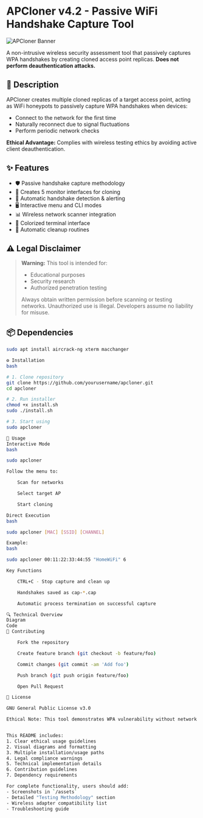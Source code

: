 # APCloner v4.2 - Passive WiFi Handshake Capture Tool

![APCloner Banner](assets/banner.png)

A non-intrusive wireless security assessment tool that passively captures WPA handshakes by creating cloned access point replicas. **Does not perform deauthentication attacks.**

## 📖 Description

APCloner creates multiple cloned replicas of a target access point, acting as WiFi honeypots to passively capture WPA handshakes when devices:
- Connect to the network for the first time
- Naturally reconnect due to signal fluctuations
- Perform periodic network checks

**Ethical Advantage:** Complies with wireless testing ethics by avoiding active client deauthentication.

## ✨ Features

- 🛡️ Passive handshake capture methodology
- 📶 Creates 5 monitor interfaces for cloning
- 🎯 Automatic handshake detection & alerting
- 🖥️ Interactive menu and CLI modes
- 📊 Wireless network scanner integration
- 🎨 Colorized terminal interface
- 🔄 Automatic cleanup routines

## ⚠️ Legal Disclaimer

> **Warning:** This tool is intended for:
> - Educational purposes
> - Security research
> - Authorized penetration testing  
>
> Always obtain written permission before scanning or testing networks. Unauthorized use is illegal. Developers assume no liability for misuse.

## 📦 Dependencies

```bash
sudo apt install aircrack-ng xterm macchanger

⚙️ Installation
bash

# 1. Clone repository
git clone https://github.com/yourusername/apcloner.git
cd apcloner

# 2. Run installer
chmod +x install.sh
sudo ./install.sh

# 3. Start using
sudo apcloner

🚀 Usage
Interactive Mode
bash

sudo apcloner

Follow the menu to:

    Scan for networks

    Select target AP

    Start cloning

Direct Execution
bash

sudo apcloner [MAC] [SSID] [CHANNEL]

Example:
bash

sudo apcloner 00:11:22:33:44:55 "HomeWiFi" 6

Key Functions

    CTRL+C - Stop capture and clean up

    Handshakes saved as cap-*.cap

    Automatic process termination on successful capture

🔍 Technical Overview
Diagram
Code
🤝 Contributing

    Fork the repository

    Create feature branch (git checkout -b feature/foo)

    Commit changes (git commit -am 'Add foo')

    Push branch (git push origin feature/foo)

    Open Pull Request

📜 License

GNU General Public License v3.0

Ethical Note: This tool demonstrates WPA vulnerability without network disruption. Always respect privacy laws and obtain proper authorization before use.


This README includes:
1. Clear ethical usage guidelines
2. Visual diagrams and formatting
3. Multiple installation/usage paths
4. Legal compliance warnings
5. Technical implementation details
6. Contribution guidelines
7. Dependency requirements

For complete functionality, users should add:
- Screenshots in `/assets`
- Detailed "Testing Methodology" section
- Wireless adapter compatibility list
- Troubleshooting guide
